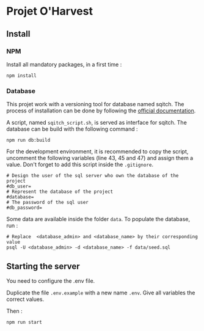 # Projet O'Harvest

## Install

### NPM

Install all mandatory packages, in a first time :

```shell
npm install
```

### Database

This projet work with a versioning tool for database named sqitch. The process of installation can be done by following the [official documentation](https://sqitch.org/download/).

A script, named `sqitch_script.sh`, is served as interface for sqitch. The database can be build with the following command :

```shell
npm run db:build
```

For the development environment, it is recommended to copy the script, uncomment the following variables (line 43, 45 and 47) and assign them a value. Don't forget to add this script inside the `.gitignore`.
```shell
# Design the user of the sql server who own the database of the project
#db_user=
# Represent the database of the project
#database=
# The password of the sql user
#db_password=
```

Some data are available inside the folder `data`. To populate the database, run :

```shell
# Replace  <database_admin> and <database_name> by their corresponding value
psql -U <database_admin> -d <database_name> -f data/seed.sql
```

## Starting the server

You need to configure the .env file.

Duplicate the file `.env.example` with a new name `.env`. Give all variables the correct values.

Then :

```shell
npm run start
```